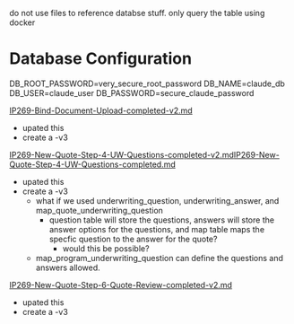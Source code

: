 do not use files to reference databse stuff. only query the table using docker
# Database Configuration
DB_ROOT_PASSWORD=very_secure_root_password
DB_NAME=claude_db
DB_USER=claude_user
DB_PASSWORD=secure_claude_password

[IP269-Bind-Document-Upload-completed-v2.md](../completed/IP269-Bind-Document-Upload-completed-v2.md)
- upated this
- create a -v3

[IP269-New-Quote-Step-4-UW-Questions-completed-v2.md](../completed/IP269-New-Quote-Step-4-UW-Questions-completed-v2.md)[IP269-New-Quote-Step-4-UW-Questions-completed.md](../completed/IP269-New-Quote-Step-4-UW-Questions-completed.md)
- upated this
- create a -v3
  - what if we used underwriting_question, underwriting_answer, and map_quote_underwriting_question
    - question table will store the questions, answers will store the answer options for the questions, and map table maps the specfic question to the answer for the quote?
      - would this be possible?
  - map_program_underwriting_question can define the questions and answers allowed.

[IP269-New-Quote-Step-6-Quote-Review-completed-v2.md](../completed/IP269-New-Quote-Step-6-Quote-Review-completed-v2.md)
- upated this
- create a -v3
